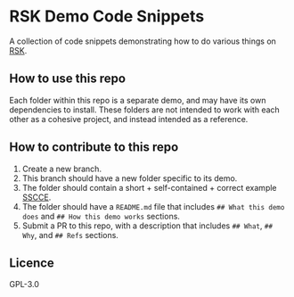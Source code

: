 # RSK Demo Code Snippets

A collection of code snippets demonstrating how to do
various things on [RSK](https://developers.rsk.co/).

## How to use this repo

Each folder within this repo is a separate demo,
and may have its own dependencies to install.
These folders are not intended to work with
each other as a cohesive project,
and instead intended as a reference.

## How to contribute to this repo

1. Create a new branch.
1. This branch should have a new folder specific to its demo.
1. The folder should contain a
   short + self-contained + correct example
   [SSCCE](http://sscce.org/).
1. The folder should have a `README.md` file that includes
   `## What this demo does` and `## How this demo works` sections.
1. Submit a PR to this repo, with a description that includes
   `## What`, `## Why`, and `## Refs` sections.

## Licence

GPL-3.0
